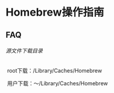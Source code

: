 # Homebrew操作指南



## FAQ

###### 源文件下载目录

​	root下载：/Library/Caches/Homebrew

​	用户下载：～/Library/Caches/Homebrew